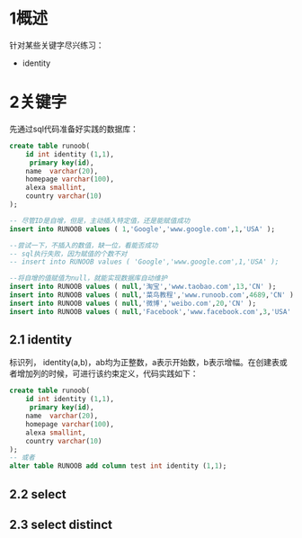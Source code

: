 # 1概述
针对某些关键字尽兴练习：
* identity

# 2关键字
先通过sql代码准备好实践的数据库：
```sql
create table runoob(
    id int identity (1,1),
     primary key(id),
    name  varchar(20),
    homepage varchar(100),
    alexa smallint,
    country varchar(10)
);

-- 尽管ID是自增，但是，主动插入特定值，还是能赋值成功
insert into RUNOOB values ( 1,'Google','www.google.com',1,'USA' );

--尝试一下，不插入的数值，缺一位，看能否成功
-- sql执行失败，因为赋值的个数不对
-- insert into RUNOOB values ( 'Google','www.google.com',1,'USA' );

--将自增的值赋值为null，就能实现数据库自动维护
insert into RUNOOB values ( null,'淘宝','www.taobao.com',13,'CN' );
insert into RUNOOB values ( null,'菜鸟教程','www.runoob.com',4689,'CN' );
insert into RUNOOB values ( null,'微博','weibo.com',20,'CN' );
insert into RUNOOB values ( null,'Facebook','www.facebook.com',3,'USA' );
```


## 2.1 identity
标识列， identity(a,b)，ab均为正整数，a表示开始数，b表示增幅。在创建表或者增加列的时候，可进行该约束定义，代码实践如下：
```sql
create table runoob(
    id int identity (1,1),
     primary key(id),
    name  varchar(20),
    homepage varchar(100),
    alexa smallint,
    country varchar(10)
);
-- 或者
alter table RUNOOB add column test int identity (1,1);

```
## 2.2 select

## 2.3 select distinct
